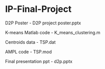 # IP-Final-Project
D2P Poster - D2P project poster.pptx	

K-means Matlab code - K_means_clustering.m	

Centroids data - TSP.dat	

AMPL code - TSP.mod	

Final presentation ppt - d2p.pptx
